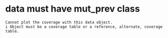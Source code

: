 # data must have mut_prev class

    Cannot plot the coverage with this data object.
    i Object must be a coverage table or a reference, alternate, coverage table.

